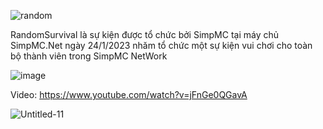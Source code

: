 
![random](https://user-images.githubusercontent.com/58846067/236675544-3156ff9e-3d8e-421d-b0a0-1ac6b44f742c.png)

RandomSurvival là sự kiện được tổ chức bởi SimpMC tại máy chủ SimpMC.Net ngày 24/1/2023 nhăm tổ chức một sự kiện vui chơi cho toàn bộ thành viên trong SimpMC NetWork


![image](https://user-images.githubusercontent.com/58846067/236675602-4aac93c5-60ba-40dd-83c6-03a87a636a86.png)

Video:
https://www.youtube.com/watch?v=jFnGe0QGavA

![Untitled-11](https://user-images.githubusercontent.com/58846067/236675563-6b11a96e-3d91-4d25-8365-c87f814b573d.png)
